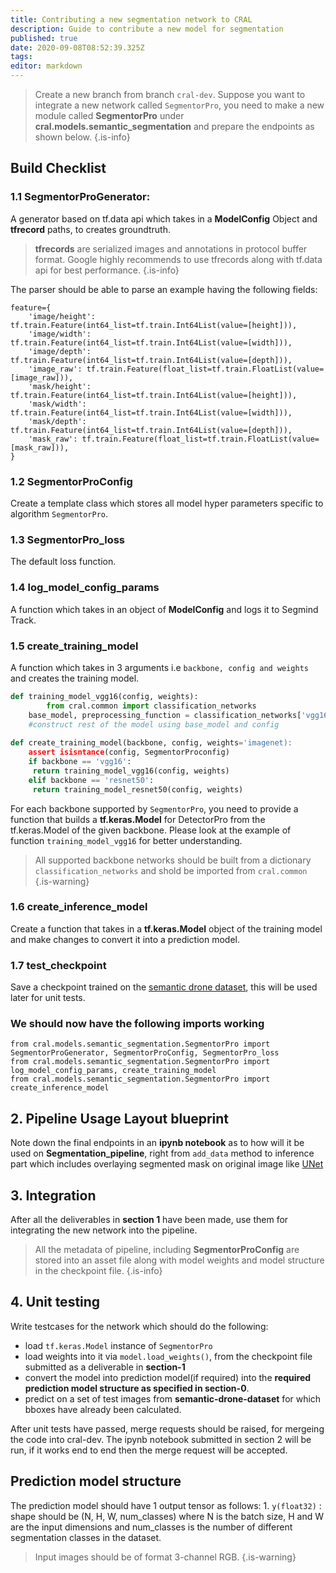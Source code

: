 ```yaml
---
title: Contributing a new segmentation network to CRAL
description: Guide to contribute a new model for segmentation
published: true
date: 2020-09-08T08:52:39.325Z
tags: 
editor: markdown
---
```


> Create a new branch from branch `cral-dev`. Suppose you want to integrate a new network called `SegmentorPro`, you need to make a new module called **SegmentorPro** under **cral.models.semantic_segmentation** and prepare the endpoints as shown below.
{.is-info}

## Build Checklist

### 1.1 SegmentorProGenerator:

A generator based on tf.data api which takes in a **ModelConfig** Object and **tfrecord** paths, to creates groundtruth.

> **tfrecords** are serialized images and annotations in protocol buffer format.
Google highly recommends to use tfrecords along with tf.data api for best performance.
{.is-info}

The parser should be able to parse an example having the following fields:
```
feature={
    'image/height': tf.train.Feature(int64_list=tf.train.Int64List(value=[height])),
    'image/width': tf.train.Feature(int64_list=tf.train.Int64List(value=[width])),
    'image/depth': tf.train.Feature(int64_list=tf.train.Int64List(value=[depth])),
    'image_raw': tf.train.Feature(float_list=tf.train.FloatList(value=[image_raw])),
    'mask/height': tf.train.Feature(int64_list=tf.train.Int64List(value=[height])),
    'mask/width': tf.train.Feature(int64_list=tf.train.Int64List(value=[width])),
    'mask/depth': tf.train.Feature(int64_list=tf.train.Int64List(value=[depth])),
    'mask_raw': tf.train.Feature(float_list=tf.train.FloatList(value=[mask_raw])),
}
```
### 1.2 SegmentorProConfig

Create a template class which stores all model hyper parameters specific to algorithm `SegmentorPro`.

### 1.3 SegmentorPro_loss

The default loss function.

### 1.4 log_model_config_params

A function which takes in an object of **ModelConfig** and logs it to Segmind Track.

### 1.5 create_training_model

A function which takes in 3 arguments i.e `backbone, config and weights` and creates the training model.

```py
def training_model_vgg16(config, weights):
		from cral.common import classification_networks    
    base_model, preprocessing_function = classification_networks['vgg16']
    #construct rest of the model using base_model and config
     
def create_training_model(backbone, config, weights='imagenet):
	assert isisntance(config, SegmentorProconfig)
	if backbone == 'vgg16':
     return training_model_vgg16(config, weights)
	elif backbone == 'resnet50':
     return training_model_resnet50(config, weights)
```

For each backbone supported by `SegmentorPro`, you need to provide a function that builds a **tf.keras.Model** for DetectorPro from the tf.keras.Model of the given backbone. Please look at the example of function `training_model_vgg16` for better understanding.

> All supported backbone networks should be built from a dictionary `classification_networks` and shold be imported from `cral.common`
{.is-warning}

### 1.6 create_inference_model

Create a function that takes in a **tf.keras.Model** object of the training model and make changes to convert it into a prediction model.

### 1.7 test_checkpoint

Save a checkpoint trained on the [semantic drone dataset](), this will be used later for unit tests.

### We should now have the following imports working
```
from cral.models.semantic_segmentation.SegmentorPro import SegmentorProGenerator, SegmentorProConfig, SegmentorPro_loss
from cral.models.semantic_segmentation.SegmentorPro import log_model_config_params, create_training_model 
from cral.models.semantic_segmentation.SegmentorPro import create_inference_model
```

## 2. Pipeline Usage Layout blueprint

Note down the final endpoints in an **ipynb notebook** as to how will it be used on **Segmentation_pipeline**, right from `add_data` method to inference part which includes overlaying segmented mask on original image like [UNet](https://colab.research.google.com/github/segmind/cral-notebooks/blob/master/unet.ipynb)

## 3. Integration

After all the deliverables in **section 1** have been made, use them for integrating the new network into the pipeline.

> All the metadata of pipeline, including **SegmentorProConfig** are stored into an asset file along with model weights and model structure in the checkpoint file.
{.is-info}

## 4. Unit testing

Write testcases for the network which should do the following:

- load `tf.keras.Model` instance of `SegmentorPro`
- load weights into it via `model.load_weights()`, from the checkpoint file submitted as a deliverable in **section-1**
- convert the model into prediction model(if required) into the **required prediction model structure as specified in section-0**.
- predict on a set of test images from **semantic-drone-dataset** for which bboxes have already been calculated.

After unit tests have passed, merge requests should be raised, for mergeing the code into cral-dev. The ipynb notebook submitted in section 2 will be run, if it works end to end then the merge request will be accepted.

## Prediction model structure

The prediction model should have 1 output tensor as follows:
    1. `y(float32)` : shape should be (N, H, W, num_classes) where N is the batch size, H and W are the input dimensions and num_classes is the number of different segmentation classes in the dataset. 
    
> Input images should be of format 3-channel RGB.
{.is-warning}